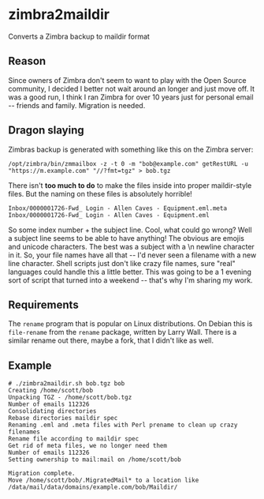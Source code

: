 # zimbra2maildir
Converts a Zimbra backup to maildir format

## Reason
Since owners of Zimbra don't seem to want to play with the Open Source community, I decided I better not wait around an longer and just move off.  It was a good run, I think I ran Zimbra for over 10 years just for personal email -- friends and family.  Migration is needed.

## Dragon slaying
Zimbras backup is generated with something like this on the Zimbra server:
```
/opt/zimbra/bin/zmmailbox -z -t 0 -m "bob@example.com" getRestURL -u "https://m.example.com" "//?fmt=tgz" > bob.tgz
```
There isn't **too much to do** to make the files inside into proper maildir-style files.  But the naming on these files is absolutely horrible!
```
Inbox/0000001726-Fwd_ Login - Allen Caves - Equipment.eml.meta
Inbox/0000001726-Fwd_ Login - Allen Caves - Equipment.eml
```
So some index number + the subject line.  Cool, what could go wrong?  Well a subject line seems to be able to have anything!  The obvious are emojis and unicode characters.  The best was a subject with a \n newline character in it.  So, your file names have all that -- I'd never seen a filename with a new line character.  Shell scripts just don't like crazy file names, sure "real" languages could handle this a little better.  This was going to be a 1 evening sort of script that turned into a weekend -- that's why I'm sharing my work.

## Requirements
The `rename` program that is popular on Linux distributions.  On Debian this is `file-rename` from the `rename` package, written by Larry Wall.  There is a similar rename out there, maybe a fork, that I didn't like as well.

## Example
```
# ./zimbra2maildir.sh bob.tgz bob
Creating /home/scott/bob
Unpacking TGZ - /home/scott/bob.tgz
Number of emails 112326
Consolidating directories
Rebase directories maildir spec
Renaming .eml and .meta files with Perl prename to clean up crazy filenames
Rename file according to maildir spec
Get rid of meta files, we no longer need them
Number of emails 112326
Setting ownership to mail:mail on /home/scott/bob

Migration complete.
Move /home/scott/bob/.MigratedMail* to a location like /data/mail/data/domains/example.com/bob/Maildir/
```






